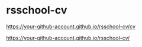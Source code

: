 # rsschool-cv
https://your-github-account.github.io/rsschool-cv/cv

https://your-github-account.github.io/rsschool-cv/

